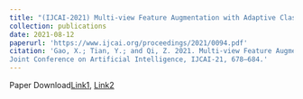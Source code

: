 ```yaml
---
title: "(IJCAI-2021) Multi-view Feature Augmentation with Adaptive Class Activation Mapping"
collection: publications
date: 2021-08-12
paperurl: 'https://www.ijcai.org/proceedings/2021/0094.pdf'
citation: 'Gao, X.; Tian, Y.; and Qi, Z. 2021. Multi-view Feature Augmentation with Adaptive Class Activation Mapping. In Proceedings of the Thirtieth International
Joint Conference on Artificial Intelligence, IJCAI-21, 678–684.'
---
```


Paper Download[Link1](https://www.ijcai.org/proceedings/2021/0094.pdf), [Link2](https://arxiv.org/abs/2206.12943)
